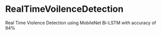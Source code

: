 # RealTimeVoilenceDetection
Real Time Violence Detection using MobileNet Bi-LSTM with accuracy of 94%
